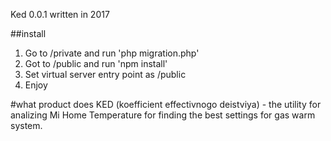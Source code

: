 Ked 0.0.1 written in 2017

##install
1. Go to /private and run 'php migration.php'
2. Got to /public and run 'npm install'
3. Set virtual server entry point as /public
4. Enjoy

#what product does
KED (koefficient effectivnogo deistviya) - the utility for analizing Mi Home Temperature
for finding the best settings for gas warm system.
